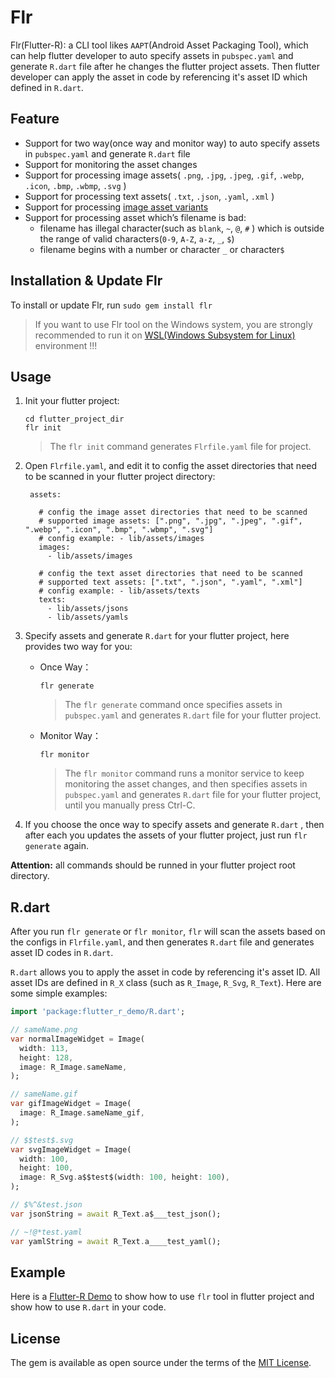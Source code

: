 # Flr

Flr(Flutter-R): a CLI tool likes `AAPT`(Android Asset Packaging Tool), which can help flutter developer to auto specify assets in `pubspec.yaml` and generate `R.dart` file after he changes the flutter project assets. Then flutter developer can apply the asset in code by referencing it's asset ID which defined in `R.dart`.

## Feature
- Support for two way(once way and monitor way) to auto specify assets in `pubspec.yaml` and generate  `R.dart` file
- Support for monitoring the asset changes
- Support for processing image assets( `.png`, `.jpg`, `.jpeg`, `.gif`, `.webp`, `.icon`, `.bmp`, `.wbmp`, `.svg` ) 
- Support for processing text assets( `.txt`, `.json`, `.yaml`, `.xml` ) 
- Support for processing [image asset variants](https://flutter.dev/docs/development/ui/assets-and-images#asset-variants)
- Support for processing asset which’s filename is bad:
   - filename has illegal character(such as  `blank`,  `~`, `@`, `#` ) which is outside the range of  valid characters(`0-9`, `A-Z`, `a-z`, `_`,  `$`)
   - filename begins with a number or character `_`  or character`$`

## Installation & Update Flr

To install or update Flr, run `sudo gem install flr`

> If you want to use Flr tool on the Windows system, you are strongly recommended to run it on [WSL(Windows Subsystem for Linux)](https://docs.microsoft.com/en-us/windows/wsl/install-win10) environment !!! 

## Usage

1. Init your flutter project:

    ```
    cd flutter_project_dir
    flr init
    ```
    
    > The `flr init` command generates `Flrfile.yaml` file for project.
    
2. Open `Flrfile.yaml`, and edit it to config the asset directories that need to be scanned in your flutter project directory:

   ```
    assets:
    
      # config the image asset directories that need to be scanned
      # supported image assets: [".png", ".jpg", ".jpeg", ".gif", ".webp", ".icon", ".bmp", ".wbmp", ".svg"]
      # config example: - lib/assets/images
      images:
        - lib/assets/images
    
      # config the text asset directories that need to be scanned
      # supported text assets: [".txt", ".json", ".yaml", ".xml"]
      # config example: - lib/assets/texts
      texts:
        - lib/assets/jsons
        - lib/assets/yamls
   ```

3. Specify assets and generate `R.dart` for your flutter project, here provides two way for you:

     - Once Way：

       ```
       flr generate
       ```

       > The `flr generate`  command once specifies assets in `pubspec.yaml` and generates  `R.dart` file for your flutter project.

     - Monitor Way：
       
     	```
     	flr monitor
     	```
     	
     	> The `flr monitor` command runs a monitor service to keep monitoring the asset changes, and then specifies assets in `pubspec.yaml` and generates `R.dart` file for your flutter project, until you manually press Ctrl-C.

4. If you choose the once way to specify assets and generate `R.dart`  , then after each you updates the assets of your flutter project, just run `flr generate` again.

**Attention:**  all commands should be runned in your flutter project root directory.

## R.dart

After you run `flr generate` or `flr monitor`, `flr` will scan the assets based on the configs in `Flrfile.yaml`, and then generates `R.dart` file and generates asset ID codes in `R.dart`.

`R.dart` allows you to  apply the asset in code by referencing it's asset ID. All asset IDs are defined in `R_X` class (such as `R_Image`, `R_Svg`, `R_Text`). Here are some simple examples:

```dart
import 'package:flutter_r_demo/R.dart';

// sameName.png
var normalImageWidget = Image(
  width: 113,
  height: 128,
  image: R_Image.sameName,
);

// sameName.gif
var gifImageWidget = Image(
  image: R_Image.sameName_gif,
);

// $$test$.svg
var svgImageWidget = Image(
  width: 100,
  height: 100,
  image: R_Svg.a$$test$(width: 100, height: 100),
);

// $%^&test.json
var jsonString = await R_Text.a$___test_json();

// ~!@*test.yaml
var yamlString = await R_Text.a____test_yaml();

```

## Example

Here is a [Flutter-R Demo](https://github.com/YK-Unit/flutter_r_demo) to show how to use `flr` tool in flutter project and show how to use `R.dart` in your code.

## License

The gem is available as open source under the terms of the [MIT License](https://opensource.org/licenses/MIT).
